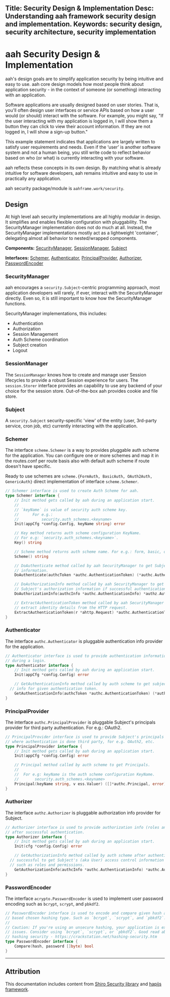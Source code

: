 Title: Security Design & Implementation
Desc: Understanding aah framework security design and implementation.
Keywords: security design, security architecture, security implementation
---
# aah Security Design & Implementation

aah's design goals are to simplify application security by being intuitive and easy to use. aah core design models how most people think about application security - in the context of someone (or something) interacting with an application.

Software applications are usually designed based on user stories. That is, you'll often design user interfaces or service APIs based on how a user would (or should) interact with the software. For example, you might say, "If the user interacting with my application is logged in, I will show them a button they can click to view their account information. If they are not logged in, I will show a sign-up button."

This example statement indicates that applications are largely written to satisfy user requirements and needs. Even if the ‘user’ is another software system and not a human being, you still write code to reflect behavior based on who (or what) is currently interacting with your software.

aah reflects these concepts in its own design. By matching what is already intuitive for software developers, aah remains intuitive and easy to use in practically any application.

aah security package/module is `aahframe.work/security`.

## Design

At high level aah security implementations are all highly modular in design. It simplifies and enables flexible configuration with pluggability. The SecurityManager implementation does not do much at all. Instead, the SecurityManager implementations mostly act as a lightweight 'container', delegating almost all behavior to nested/wrapped components.

**Components:** [SecurityManager](#securitymanager), [SessionManager](#sessionmanager), [Subject](#subject)

**Interfaces:** [Schemer](#schemer), [Authenticator](#authenticator), [PrincipalProvider](#principalprovider), [Authorizer](#authorizer), [PasswordEncoder](#passwordencoder)

### SecurityManager

aah encourages a `security.Subject`-centric programming approach, most application developers will rarely, if ever, interact with the SecurityManager directly. Even so, it is still important to know how the SecurityManager functions.

SecurityManager implementations, this includes:

  * Authentication
  * Authorization
  * Session Management
  * Auth Scheme coordination
  * Subject creation
  * Logout

### SessionManager

The `SessionManager` knows how to create and manage user Session lifecycles to provide a robust Session experience for users. The `session.Storer` interface provides an capability to use any backend of your choice for the session store. Out-of-the-box aah provides cookie and file store.

### Subject

A `security.Subject` security-specific 'view' of the entity (user, 3rd-party service, cron job, etc) currently interacting with the application.

### Schemer

The interface `scheme.Schemer` is a way to provides pluggable auth scheme for the application. You can configure one or more schemes and map it in the routes.conf per route basis also with default auth scheme if route doesn't have specific.

Ready to use schemes are `scheme.{FormAuth, BasicAuth, OAuth2Auth, GenericAuth}` direct implementation of interface `scheme.Schemer`.

```go
// Schemer interface is used to create Auth Scheme for aah.
type Schemer interface {
	// Init method gets called by aah during an application start.
	//
	// `keyName` is value of security auth scheme key.
	// 		For e.g.:
	// 			security.auth_schemes.<keyname>
	Init(appCfg *config.Config, keyName string) error

	// Key method returns auth scheme configuration KeyName.
	// For e.g: `security.auth_schemes.<keyname>`.
	Key() string

	// Scheme method returns auth scheme name. For e.g.: form, basic, oauth2, generic, etc.
	Scheme() string

	// DoAuthenticate method called by aah SecurityManager to get Subject authentication
	// information.
	DoAuthenticate(authcToken *authc.AuthenticationToken) (*authc.AuthenticationInfo, error)

	// DoAuthorizationInfo method called by aah SecurityManager to get
	// Subject's authorization information if successful authentication.
	DoAuthorizationInfo(authcInfo *authc.AuthenticationInfo) *authz.AuthorizationInfo

	// ExtractAuthenticationToken method called by aah SecurityManager to
	// extract identity details from the HTTP request.
	ExtractAuthenticationToken(r *ahttp.Request) *authc.AuthenticationToken
}
```

### Authenticator

The interface `authc.Authenticator` is pluggable authentication info provider for the application.

```go
// Authenticator interface is used to provide authentication information of application
// during a login.
type Authenticator interface {
	// Init method gets called by aah during an application start.
	Init(appCfg *config.Config) error

	// GetAuthenticationInfo method called by auth scheme to get subject's authentication
  // info for given authentication token.
	GetAuthenticationInfo(authcToken *authc.AuthenticationToken) (*authc.AuthenticationInfo, error)
}
```

### PrincipalProvider

The interface `authc.PrincipalProvider` is pluggable Subject's principals provider for third party authentication. For e.g.: OAuth2.

```go
// PrincipalProvider interface is used to provide Subject's principals
// where authentication is done third party, for e.g. OAuth2, etc.
type PrincipalProvider interface {
	// Init method gets called by aah during an application start.
	Init(appCfg *config.Config) error

	// Principal method called by auth scheme to get Principals.
	//
	// 	For e.g: keyName is the auth scheme configuration KeyName.
	// 		 security.auth_schemes.<keyname>
	Principal(keyName string, v ess.Valuer) ([]*authc.Principal, error)
}
```

### Authorizer

The interface `authz.Authorizer` is pluggable authorization info provider for Subject.

```go
// Authorizer interface is used to provide authorization info (roles and permissions)
// after successful authentication.
type Authorizer interface {
	// Init method gets called by aah during an application start.
	Init(cfg *config.Config) error

	// GetAuthorizationInfo method called by auth scheme after authentication
  // successful to get Subject's (aka User) access control information
  // such as roles and permissions.
	GetAuthorizationInfo(authcInfo *authc.AuthenticationInfo) *authc.AuthorizationInfo
}
```

### PasswordEncoder

The interface `acrypto.PasswordEncoder` is used to implement user password encoding such as `bcrypt`, `scrypt`, and `pbkdf2`.

```go
// PasswordEncoder interface is used to encode and compare given hash and password
// based chosen hashing type. Such as `bcrypt`, `scrypt`, and `pbkdf2`.
//
// Caution: If you're using an unsecure hashing, your application is exposed to security
// issues. Consider using `bcrypt`, `scrypt`, or `pbkdf2`. Good read about
// hashing security - https://crackstation.net/hashing-security.htm
type PasswordEncoder interface {
	Compare(hash, password []byte) bool
}
```

----
## Attribution

This documentation includes content from [Shiro Security library](https://shiro.apache.org) and [hapijs framework](https://hapijs.com/).
